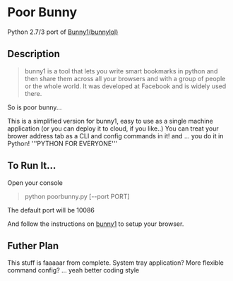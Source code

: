 # Poor Bunny

Python 2.7/3 port of [Bunny1(bunnylol)](https://github.com/ccheever/bunny1)

## Description

> bunny1 is a tool that lets you write smart bookmarks in python and then share them across all your browsers and with a 
group of people or the whole world. It was developed at Facebook and is widely used there.

So is poor bunny...

This is a simplified version for bunny1, easy to use as a single machine application (or you can deploy it to cloud, if
you like..) You can treat your brower address tab as a CLI and config commands in it! and ... you do it in Python!
'''PYTHON FOR EVERYONE'''

## To Run It...

Open your console
> python poorbunny.py [--port PORT]
 
The default port will be 10086

And follow the instructions on [bunny1](http://www.bunny1.org/) to setup your browser.

## Futher Plan

This stuff is faaaaar from complete. System tray application? More flexible command config? ... yeah better coding style